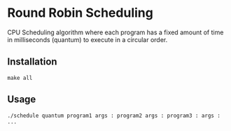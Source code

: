 # Round Robin Scheduling

CPU Scheduling algorithm where each program has a fixed amount of time in milliseconds (quantum) to execute in a circular order.

## Installation
```
make all
```

## Usage
```
./schedule quantum program1 args : program2 args : program3 : args : ...
```
